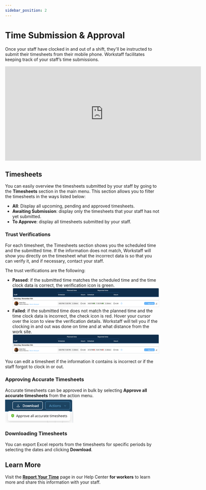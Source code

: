 ```yaml
---
sidebar_position: 2
---
```


# Time Submission & Approval

Once your staff have clocked in and out of a shift, they'll be instructed to submit their timesheets from their mobile phone. Workstaff facilitates keeping track of your staff’s time submissions.

<iframe width="640" height="307" src="https://www.loom.com/embed/ede1b52e741545018b3bc2931d3b80d9" frameborder="0" webkitallowfullscreen mozallowfullscreen allowfullscreen></iframe>

## Timesheets 
You can easily overview the timesheets submitted by your staff by going to the **Timesheets** section in the main menu.
This section allows you to filter the timesheets in the ways listed below:
- **All**: Display all upcoming, pending and approved timesheets.
- **Awaiting Submission**: display only the timesheets that your staff has not yet submitted.
- **To Approve**: display all timesheets submitted by your staff.

### Trust Verifications 
For each timesheet, the Timesheets section shows you the scheduled time and the submitted time.
If the information does not match, Workstaff will show you directly on the timesheet what the incorrect data is so that you can verify it, and if necessary, contact your staff.

The trust verifications are the following:
- **Passed**: if the submitted time matches the scheduled time and the time clock data is correct, the verification icon is green.
![passed.png](./Images/passed.png)
- **Failed**: if the submitted time does not match the planned time and the time clock data is incorrect, the check icon is red. Hover your cursor over the icon to view the verification details. Workstaff will tell you if the clocking in and out was done on time and at what distance from the work site.
![failed.png](./Images/failed.png)

You can edit a timesheet if the information it contains is incorrect or if the staff forgot to clock in or out.

### Approving Accurate Timesheets 
Accurate timesheets can be approved in bulk by selecting **Approve all accurate timesheets** from the action menu.
![approve-accurate.png](./Images/approve-accurate.png)

### Downloading Timesheets 
You can export Excel reports from the timesheets for specific periods by selecting the dates and clicking **Download**. 

## Learn More
Visit the [**Report Your Time**](../../workers/manage-your-time/report-your-time.md) page in our Help Center **for workers** to learn more and share this information with your staff. 
